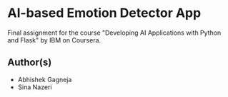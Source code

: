 
# AI-based Emotion Detector App

Final assignment for the course "Developing AI Applications with Python and Flask" by IBM on Coursera.

## Author(s)

* Abhishek Gagneja
* Sina Nazeri
